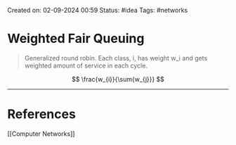 Created on: 02-09-2024 00:59
Status: #idea
Tags: #networks 
# Weighted Fair Queuing
> Generalized round robin. Each class, i, has weight w_i and gets weighted amount of service in each cycle.

$$
\frac{w_{i}}{\sum{w_{j}}}
$$

-----------------
# References
[[Computer Networks]]